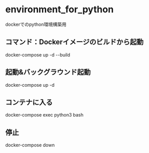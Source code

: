 # environment_for_python
dockerでのpython環境構築用

## コマンド：Dockerイメージのビルドから起動
docker-compose up -d --build

## 起動&バックグラウンド起動
docker-compose up -d

## コンテナに入る
docker-compose exec python3 bash

## 停止
docker-compose down
